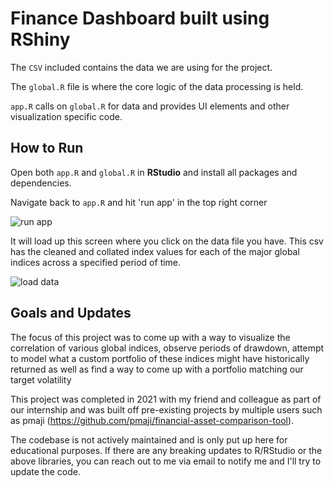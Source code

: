 # Finance Dashboard built using RShiny

The `CSV` included contains the data we are using for the project.

The `global.R` file is where the core logic of the data processing is held.

`app.R` calls on `global.R` for data and provides UI elements and other visualization specific code.

## How to Run

Open both `app.R` and `global.R` in **RStudio** and install all packages and dependencies.

Navigate back to `app.R` and hit 'run app' in the top right corner

![run app](https://i.imgur.com/09QIwX3.png)

It will load up this screen where you click on the data file you have. This csv has the cleaned and collated index values for each of the major global indices across a specified period of time.

![load data](https://i.imgur.com/3D000C2.png)

## Goals and Updates
The focus of this project was to come up with a way to visualize the correlation of various global indices, observe periods of drawdown, attempt to model what a custom portfolio of these indices might have historically returned as well as find a way to come up with a portfolio matching our target volatility

This project was completed in 2021 with my friend and colleague as part of our internship and was built off pre-existing projects by multiple users such as pmaji (https://github.com/pmaji/financial-asset-comparison-tool).

The codebase is not actively maintained and is only put up here for educational purposes. If there are any breaking updates to R/RStudio or the above libraries, you can reach out to me via email to notify me and I'll try to update the code.
